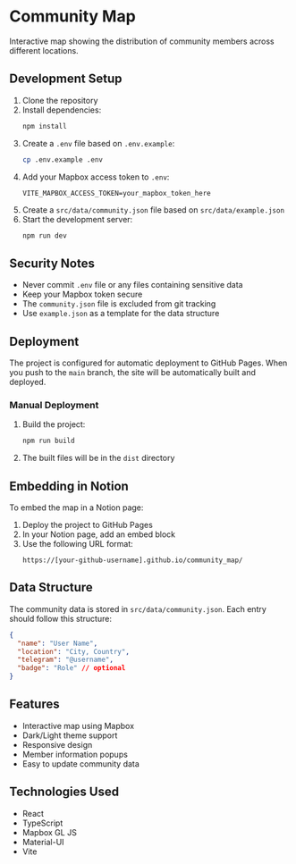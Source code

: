 # Community Map

Interactive map showing the distribution of community members across different locations.

## Development Setup

1. Clone the repository
2. Install dependencies:
   ```bash
   npm install
   ```
3. Create a `.env` file based on `.env.example`:
   ```bash
   cp .env.example .env
   ```
4. Add your Mapbox access token to `.env`:
   ```
   VITE_MAPBOX_ACCESS_TOKEN=your_mapbox_token_here
   ```
5. Create a `src/data/community.json` file based on `src/data/example.json`
6. Start the development server:
   ```bash
   npm run dev
   ```

## Security Notes

- Never commit `.env` file or any files containing sensitive data
- Keep your Mapbox token secure
- The `community.json` file is excluded from git tracking
- Use `example.json` as a template for the data structure

## Deployment

The project is configured for automatic deployment to GitHub Pages. When you push to the `main` branch, the site will be automatically built and deployed.

### Manual Deployment

1. Build the project:
   ```bash
   npm run build
   ```
2. The built files will be in the `dist` directory

## Embedding in Notion

To embed the map in a Notion page:

1. Deploy the project to GitHub Pages
2. In your Notion page, add an embed block
3. Use the following URL format:
   ```
   https://[your-github-username].github.io/community_map/
   ```

## Data Structure

The community data is stored in `src/data/community.json`. Each entry should follow this structure:

```json
{
  "name": "User Name",
  "location": "City, Country",
  "telegram": "@username",
  "badge": "Role" // optional
}
```

## Features

- Interactive map using Mapbox
- Dark/Light theme support
- Responsive design
- Member information popups
- Easy to update community data

## Technologies Used

- React
- TypeScript
- Mapbox GL JS
- Material-UI
- Vite
